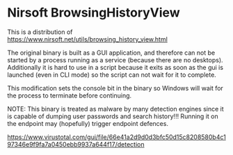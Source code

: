 # Nirsoft BrowsingHistoryView

This is a distribution of https://www.nirsoft.net/utils/browsing_history_view.html

The original binary is built as a GUI application, and therefore can
not be started by a process running as a service (because there are no
desktops). Additionally it is hard to use in a script because it exits
as soon as the gui is launched (even in CLI mode) so the script can
not wait for it to complete.

This modification sets the console bit in the binary so Windows will
wait for the process to terminate before continuing.

NOTE: This binary is treated as malware by many detection engines
since it is capable of dumping user passwords and search history!!!
Running it on the endpoint may (hopefully) trigger endpoint defences.

https://www.virustotal.com/gui/file/66e41a2d9d0d3bfc50d15c8208580b4c197346e9f9fa7a0450ebb9937a644f17/detection
